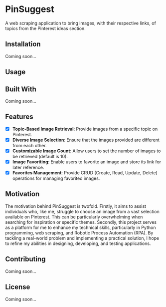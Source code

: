 # PinSuggest
A web scraping application to bring images, with their respective links, of topics from the Pinterest ideas section.

## Installation
Coming soon...

## Usage

## Built With
Coming soon...

## Features
- [x] **Topic-Based Image Retrieval**: Provide images from a specific topic on Pinterest.
- [x] **Diverse Image Selection**: Ensure that the images provided are different from each other.
- [x] **Customizable Image Count**: Allow users to set the number of images to be retrieved (default is 10).
- [x] **Image Favoriting**: Enable users to favorite an image and store its link for later reference.
- [x] **Favorites Management**: Provide CRUD (Create, Read, Update, Delete) operations for managing favorited images.

## Motivation
The motivation behind PinSuggest is twofold. Firstly, it aims to assist individuals who, like me, struggle to choose an image from a vast selection available on Pinterest. This can be particularly overwhelming when searching for inspiration or specific themes. Secondly, this project serves as a platform for me to enhance my technical skills, particularly in Python programming, web scraping, and Robotic Process Automation (RPA). By tackling a real-world problem and implementing a practical solution, I hope to refine my abilities in designing, developing, and testing applications.

## Contributing
Coming soon...

## License
Coming soon...

